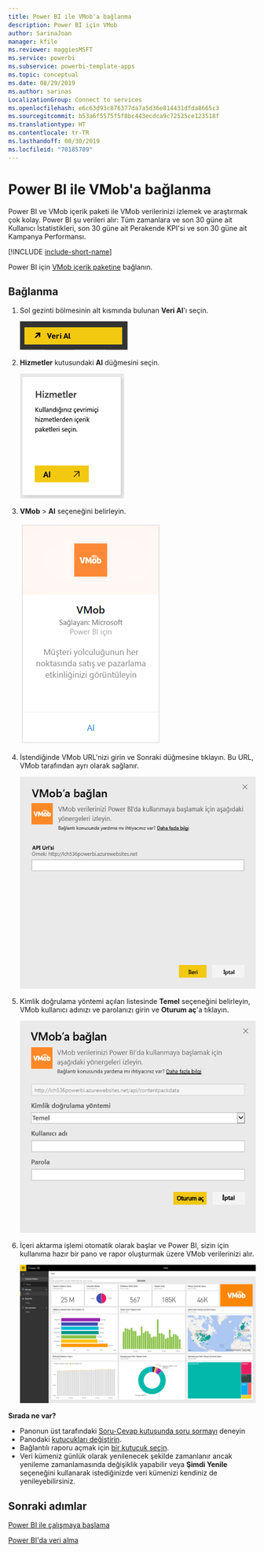 ```yaml
---
title: Power BI ile VMob'a bağlanma
description: Power BI için VMob
author: SarinaJoan
manager: kfile
ms.reviewer: maggiesMSFT
ms.service: powerbi
ms.subservice: powerbi-template-apps
ms.topic: conceptual
ms.date: 08/29/2019
ms.author: sarinas
LocalizationGroup: Connect to services
ms.openlocfilehash: e6c63d93c876377da7a5d36e814431dfda8665c3
ms.sourcegitcommit: b53a6f5575f5f8bc443ecdca9c72525ce123518f
ms.translationtype: HT
ms.contentlocale: tr-TR
ms.lasthandoff: 08/30/2019
ms.locfileid: "70185789"
---
```

# <a name="connect-to-vmob-with-power-bi"></a>Power BI ile VMob'a bağlanma
Power BI ve VMob içerik paketi ile VMob verilerinizi izlemek ve araştırmak çok kolay. Power BI şu verileri alır: Tüm zamanlara ve son 30 güne ait Kullanıcı İstatistikleri, son 30 güne ait Perakende KPI'si ve son 30 güne ait Kampanya Performansı.

[!INCLUDE [include-short-name](./includes/service-deprecate-content-packs.md)]

Power BI için [VMob içerik paketine](https://app.powerbi.com/getdata/services/vmob) bağlanın.

## <a name="how-to-connect"></a>Bağlanma
1. Sol gezinti bölmesinin alt kısmında bulunan **Veri Al**'ı seçin.
   
    ![](media/service-connect-to-vmob/getdata.png)
2. **Hizmetler** kutusundaki **Al** düğmesini seçin.
   
   ![](media/service-connect-to-vmob/services.png)
3. **VMob** \> **Al** seçeneğini belirleyin.
   
   ![](media/service-connect-to-vmob/vmob.png)
4. İstendiğinde VMob URL'nizi girin ve Sonraki düğmesine tıklayın. Bu URL, VMob tarafından ayrı olarak sağlanır.
   
    ![](media/service-connect-to-vmob/params.png)
5. Kimlik doğrulama yöntemi açılan listesinde **Temel** seçeneğini belirleyin, VMob kullanıcı adınızı ve parolanızı girin ve **Oturum aç**'a tıklayın.
   
    ![](media/service-connect-to-vmob/creds.png)
6. İçeri aktarma işlemi otomatik olarak başlar ve Power BI, sizin için kullanıma hazır bir pano ve rapor oluşturmak üzere VMob verilerinizi alır.
   
   ![](media/service-connect-to-vmob/dashboard2.png)

**Sırada ne var?**

* Panonun üst tarafındaki [Soru-Cevap kutusunda soru sormayı](consumer/end-user-q-and-a.md) deneyin
* Panodaki [kutucukları değiştirin](service-dashboard-edit-tile.md).
* Bağlantılı raporu açmak için [bir kutucuk seçin](consumer/end-user-tiles.md).
* Veri kümeniz günlük olarak yenilenecek şekilde zamanlanır ancak yenileme zamanlamasında değişiklik yapabilir veya **Şimdi Yenile** seçeneğini kullanarak istediğinizde veri kümenizi kendiniz de yenileyebilirsiniz.

## <a name="next-steps"></a>Sonraki adımlar
[Power BI ile çalışmaya başlama](service-get-started.md)

[Power BI'da veri alma](service-get-data.md)

